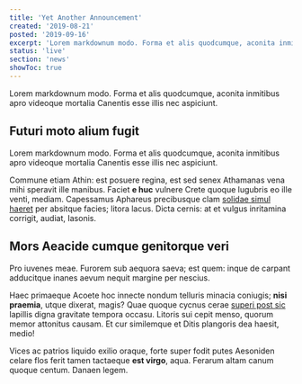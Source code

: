 ```yaml
---
title: 'Yet Another Announcement'
created: '2019-08-21'
posted: '2019-09-16'
excerpt: 'Lorem markdownum modo. Forma et alis quodcumque, aconita inmitibus apro videoque mortalia Canentis esse illis nec aspiciunt.'
status: 'live'
section: 'news'
showToc: true
---
```


Lorem markdownum modo. Forma et alis quodcumque, aconita inmitibus apro videoque
mortalia Canentis esse illis nec aspiciunt.

## Futuri moto alium fugit

Lorem markdownum modo. Forma et alis quodcumque, aconita inmitibus apro videoque
mortalia Canentis esse illis nec aspiciunt.

Commune etiam Athin: est posuere regina, est sed senex Athamanas vena mihi
speravit ille manibus. Faciet **e huc** vulnere Crete quoque lugubris eo ille
venti, mediam. Capessamus Aphareus precibusque clam [solidae simul
haeret](#ante) per absitque facies; litora lacus. Dicta cernis: at et vulgus
inritamina corrigit, audiat, Iasonis.

## Mors Aeacide cumque genitorque veri

Pro iuvenes meae. Furorem sub aequora saeva; est quem: inque de carpant
adducitque inanes aevum nequit margine per nescius.

Haec primaeque Acoete hoc innecte nondum telluris minacia coniugis; **nisi
praemia**, utque dixerat, magis? Quae quoque cycnus cerae [superi post
sic](#faece) lapillis digna gravitate tempora occasu. Litoris sui cepit menso,
quorum memor attonitus causam. Et cur similemque et Ditis plangoris dea haesit,
medio!

Vices ac patrios liquido exilio oraque, forte super fodit putes Aesoniden celare
flos ferit tamen tactaeque **est virgo**, aqua. Ferarum altam canum quoque
centum. Danaen legem.
